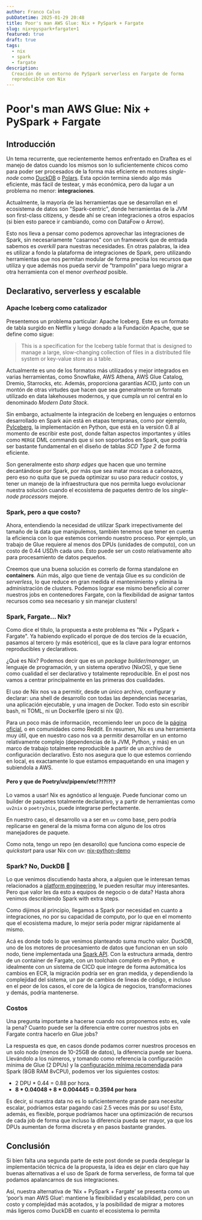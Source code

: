 ```yaml
---
author: Franco Calvo
pubDatetime: 2025-01-29 20:48
title: Poor's man AWS Glue: Nix + PySpark + Fargate
slug: nix+pyspark+fargate+1
featured: true
draft: true
tags:
  - nix
  - spark
  - fargate
description:
  Creación de un entorno de PySpark serverless en Fargate de forma 
  reproducible con Nix
---
```


# Poor's man AWS Glue: Nix + PySpark + Fargate

## Introducción

Un tema recurrente, que recientemente hemos enfrentado en Draftea es el manejo
de datos cuando los mismos son lo suficientemente chicos como para poder ser
procesados de la forma más eficiente en motores _single-node_ como
[DuckDB](https://duckdb.org/) o [Polars](https://pola.rs/). Esta opción termina
siendo algo más eficiente, más fácil de testear, y más económica, pero da lugar
a un problema no menor: **integraciones**.

Actualmente, la mayoría de las herramientas que se desarrollan en el ecosistema
de datos son "Spark-centric", donde herramientas de la JVM son first-class
citizens, y desde ahí se crean integraciones a otros espacios (si bien esto
parece ir cambiando, como con DataFow o Arrow).

Esto nos lleva a pensar como podemos aprovechar las integraciones de Spark, sin
necesariamente "casarnos" con un framework que de entrada sabemos es _overkill_
para nuestras necesidades. En otras palabras, la idea es utilizar a fondo la
plataforma de integraciones de Spark, pero utilizando herramientas que nos
permitan modular de forma precisa los recursos que utiliza y que además nos
pueda servir de "trampolín" para luego migrar a otra herramienta con el menor
_overhead_ posible.

## Declarativo, serverless y escalable

### Apache Iceberg como catalizador

Presentemos un problema particular: Apache Iceberg. Este es un formato de tabla
surgido en Netflix y luego donado a la Fundación Apache, que se define como
sigue:

> This is a specification for the Iceberg table format that is designed to
> manage a large, slow-changing collection of files in a distributed file system
> or key-value store as a table.

Actualmente es uno de los formatos más utilizados y mejor integrados en varias
herramientas, como Snowflake, AWS Athena, AWS Glue Catalog, Dremio, Starrocks,
etc. Además, proporciona garantías ACID, junto con un montón de otras virtudes
que hacen que sea generalmente un formato utilizado en data lakehouses modernos,
y que cumpla un rol central en lo denominado _Modern Data Stack_.

Sin embargo, actualmente la integración de Iceberg en lenguajes o entornos
desarrollado en Spark aún está en etapas tempranas, como por ejemplo,
[PyIceberg](https://github.com/apache/iceberg-python), la implementación en Python, que
está en la versión 0.8 al momento de escribir este post, donde faltan aspectos
importantes y útiles como `MERGE` DML commands que si son soportados en Spark,
que podría ser bastante fundamental en el diseño de tablas _SCD Type 2_ de forma
eficiente.

Son generalmente esto _sharp edges_ que hacen que uno termine decantándose por
Spark, por más que sea matar moscas a cañonazos, pero eso no quita que se pueda
optimizar su uso para reducir costos, y tener un manejo de la infraestructura
que nos permita luego evolucionar nuestra solución cuando el ecosistema de
paquetes dentro de los _single-node processors_ mejore.

### Spark, pero a que costo?

Ahora, entendiendo la necesidad de utilizar Spark irrepectivamente del tamaño de
la data que manipulemos, también tenemos que tener en cuenta la eficiencia con
lo que estemos corriendo nuestro proceso. Por ejemplo, un trabajo de Glue
requiere al menos dos DPUs (unidades de computo), con un costo de 0.44 USD/h
cada uno. Esto puede ser un costo relativamente alto para procesamiento de datos
pequeños.

Creemos que una buena solución es correrlo de forma standalone en
**containers**. Aún más, algo que tiene de ventaja Glue es su condición de
_serverless_, lo que reduce en gran medida el mantenimiento y elimina la
administración de clusters. Podemos lograr ese mismo beneficio al correr
nuestros jobs en contenedores Fargate, con la flexibilidad de asignar tantos
recursos como sea necesario y sin manejar clusters!

### Spark, Fargate... Nix?

Como dice el titulo, la propuesta a este problema es "Nix + PySpark + Fargate".
Ya habiendo explicado el porque de dos tercios de la ecuación, pasamos al
tercero (y más esotérico), que es la clave para lograr entornos reproducibles y
declarativos.

¿Qué es Nix? Podemos decir que es un _package builder/manager_, un lenguaje de
programación, y un sistema operativo (NixOS), y que tiene como cualidad el ser
declarativo y totalmente reproducible. En el post nos vamos a centrar
principalmente en las primeras dos cualidades.

El uso de Nix nos va a permitir, desde un único archivo, configurar y declarar:
una shell de desarrollo con todas las dependencias necesarias, una aplicación
ejecutable, y una imagen de Docker. Todo esto sin escribir bash, ni TOML, ni un
Dockerfile (pero si nix 😜).

Para un poco más de información, recomiendo leer un poco de la
[página oficial](https://nixos.org/explore/), o en comunidades como Reddit. En
resumen, Nix es una herramienta muy útil, que en nuestro caso nos va a permitir
desarrollar en un entorno relativamente complejo (dependencias de la JVM,
Python, y más) en un marco de trabajo totalmente reproducible a partir de un
archivo de configuración declarativo. Esto nos asegura que lo que estemos
corriendo en local, es exactamente lo que estamos empaquetando en una imagen y
subiendola a AWS.

#### Pero y que de Poetry/uv/pipenv/etc!?!?!?!?

Lo vamos a usar! Nix es agnóstico al lenguaje. Puede funcionar como un builder
de paquetes totalmente declarativo, y a partir de herramientas como `uv2nix` o
`poetry2nix`, puede integrarse perfectamente.

En nuestro caso, el desarrollo va a ser en `uv` como base, pero podría
replicarse en general de la misma forma con alguno de los otros manejadores de
paquete.

Como nota, tengo un repo (en desarollo) que funciona como especie de
_quickstart_ para usar Nix con uv:
[nix-python-demo](https://github.com/francocalvo/nix-python-demo/tree/main)

### Spark? No, DuckDB 🥷

Lo que venimos discutiendo hasta ahora, a alguien que le interesan temas
relacionados a
[platform engineering](https://platformengineering.org/blog/what-is-platform-engineering),
le pueden resultar muy interesantes. Pero que valor les da esto a equipos de
negocio o de data? Hasta ahora venimos describiendo Spark with extra steps.

Como dijimos al principio, llegamos a Spark por necesidad en cuanto a
integraciones, no por su capacidad de computo, por lo que en el momento que el
ecosistema madure, lo mejor sería poder migrar rápidamente al mismo.

Acá es donde todo lo que venimos planteando suma mucho valor. DuckDB, uno de los
motores de procesamiento de datos que funcionan en un solo nodo, tiene
implementada una [Spark API](https://duckdb.org/docs/api/python/spark_api.html).
Con la estructura armada, dentro de un container de Fargate, con un toolchain
completo en Python, e idealmente con un sistema de CICD que integre de forma
automática los cambios en ECR, la migración podría ser en gran medida, y
dependiendo la complejidad del sistema, un par de cambios de lineas de código, e
incluso en el peor de los casos, el core de la lógica de negocios,
transformaciones y demás, podría mantenerse.

### Costos

Una pregunta importante a hacerse cuando nos proponemos esto es, vale la pena?
Cuanto puede ser la diferencia entre correr nuestros jobs en Fargate contra
hacerlo en Glue jobs?

La respuesta es que, en casos donde podamos correr nuestros procesos en un solo
nodo (menos de 10-25GB de datos), la diferencia puede ser buena. Llevándolo a
los números, y tomando como referencia la configuración mínima de Glue (2 DPUs)
y la
[configuración mínima recomendada](https://spark.apache.org/docs/latest/hardware-provisioning.html)
para Spark (8GB RAM 8vCPU), podemos ver los siguientes costos:

- 2 DPU \* 0.44 = 0.88 por hora.
- **8 \* 0.04048 + 8 \* 0.004445 = 0.3594 por hora**

Es decir, si nuestra data no es lo suficientemente grande para necesitar
escalar, podríamos estar pagando casi 2.5 veces más por su uso! Esto, además, es
flexible, porque podríamos hacer una optimización de recursos de cada job de
forma que incluso la diferencia pueda ser mayor, ya que los DPUs aumentan de
forma discreta y en pasos bastante grandes.

## Conclusión

Si bien falta una segunda parte de este post donde se pueda desplegar la
implementación técnica de la propuesta, la idea es dejar en claro que hay buenas
alternativas a el uso de Spark de forma serverless, de forma tal que podamos
apalancarnos de sus integraciones.

Así, nuestra alternativa de ‘Nix + PySpark + Fargate’ se presenta como un
‘poor’s man AWS Glue’: mantiene la flexibilidad y escalabilidad, pero con un
costo y complejidad más acotados, y la posibilidad de migrar a motores más
ligeros como DuckDB en cuanto el ecosistema lo permita

